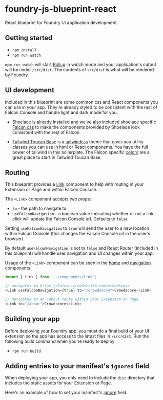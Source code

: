 # foundry-js-blueprint-react

React blueprint for Foundry UI application development.  

## Getting started

- `npm install`
- `npm run watch`

`npm run watch` will start [Rollup](https://rollupjs.org/) in watch mode and your application's output will be under `/src/dist`.  The contents of `src/dist` is what will be rendered by Foundry.

## UI development

Included in this blueprint are some common css and React components you can use in your app. They're already styled to be consistent with the rest of Falcon Console and handle light and dark mode for you.

- [Shoelace](https://shoelace.style/frameworks/react) is already installed and we've also included [shoelace specific Falcon css](https://github.com/CrowdStrike/falcon-shoelace) to make the components provided by Shoelace look consistent with the rest of Falcon.

- [Tailwind Toucan Base](https://github.com/CrowdStrike/tailwind-toucan-base) is a [tailwindcss](https://tailwindcss.com/) theme that gives you utility classes you can use in html or React components. You have the full power of tailwind in this boilerplate.  The Falcon specific [colors](https://tailwind-toucan-base.pages.dev/#Colors) are a great place to start in Tailwind Toucan Base.

## Routing

This blueprint provides a [Link](/src/components/link.js) component to help with routing in your Extension or Page and within Falcon Console.

The `<Link>` component accepts two props:

- `to` - the path to navigate to
- `useFalconNavigation` - a boolean value indicating whether or not a link click will update the Falcon Console url.  Defaults to `false`

Setting `useFalconNavigation` to `true` will send the user to a new location within Falcon Console (this changes the Falcon Console url in the user's browser)

By default `useFalconNavigation` is set to `false` and React Router (included in this blueprint) will handle user navigation and UI changes within your app.

Usage of the `<Link>` component can be seen in the [home](/src/routes/home.js) and [navigation](/src/components/navigation.js) components.

```js
import { Link } from '../components/link';

// navigates to https://falcon.crowdstrike.com/crowdscore
<Link useFalconNavigation={true} to="/crowdscore">Crowdscore</Link>

// navigates to an /about route within your Extension or Page 
<Link to="/about">Crowdscore</Link>
```

## Building your app

Before deploying your Foundry app, you must do a final build of your UI extension so the app has access to the latest files in `/src/dist`.  Run the following build command when you're ready to deploy:

- `npm run build`

## Adding entries to your manifest's `ignored` field

When deploying your app, you only need to include the `dist` directory that includes the static assets for your Extension or Page.  

Here's an example of how to set your manifest's [ignore](https://github.com/CrowdStrike/foundry-sample-mitre/blob/main/manifest.yml#L5-L30) field.